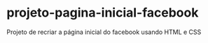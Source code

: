 # projeto-pagina-inicial-facebook
Projeto de recriar a página inicial do facebook usando HTML e CSS
